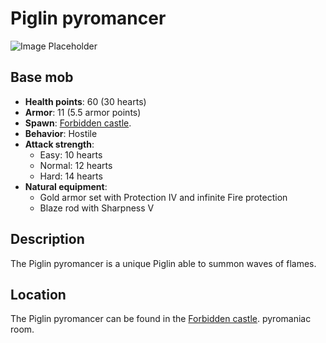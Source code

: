 # Piglin pyromancer
![Image Placeholder](https://static.miraheze.org/stardustlabswiki/4/4d/Piglin_pyromancer.png)
## Base mob
- **Health points**: 60 (30 hearts)
- **Armor**: 11 (5.5 armor points)
- **Spawn**: [Forbidden castle](https://officiallysp.net/pokeywiki/Nether_Structures/forbiddencastle.html).
- **Behavior**: Hostile
- **Attack strength**:
  - Easy: 10 hearts
  - Normal: 12 hearts
  - Hard: 14 hearts
- **Natural equipment**:
  - Gold armor set with Protection IV and infinite Fire protection
  - Blaze rod with Sharpness V

## Description
The Piglin pyromancer is a unique Piglin able to summon waves of flames.

## Location
The Piglin pyromancer can be found in the [Forbidden castle](https://officiallysp.net/pokeywiki/Nether_Structures/forbiddencastle.html). pyromaniac room.